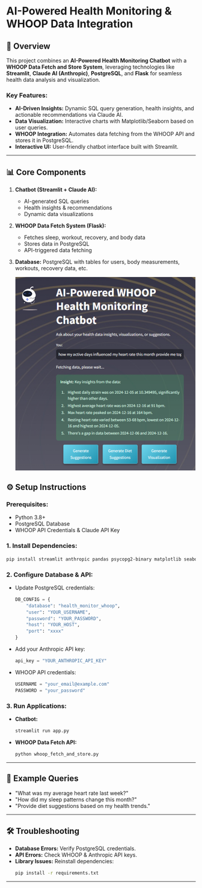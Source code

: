 # AI-Powered Health Monitoring & WHOOP Data Integration

## 🚀 Overview
This project combines an **AI-Powered Health Monitoring Chatbot** with a **WHOOP Data Fetch and Store System**, leveraging technologies like **Streamlit**, **Claude AI (Anthropic)**, **PostgreSQL**, and **Flask** for seamless health data analysis and visualization.

### Key Features:
- **AI-Driven Insights:** Dynamic SQL query generation, health insights, and actionable recommendations via Claude AI.
- **Data Visualization:** Interactive charts with Matplotlib/Seaborn based on user queries.
- **WHOOP Integration:** Automates data fetching from the WHOOP API and stores it in PostgreSQL.
- **Interactive UI:** User-friendly chatbot interface built with Streamlit.

---

## 📊 Core Components
1. **Chatbot (Streamlit + Claude AI):**
   - AI-generated SQL queries
   - Health insights & recommendations
   - Dynamic data visualizations

2. **WHOOP Data Fetch System (Flask):**
   - Fetches sleep, workout, recovery, and body data
   - Stores data in PostgreSQL
   - API-triggered data fetching

3. **Database:** PostgreSQL with tables for users, body measurements, workouts, recovery data, etc.

      ![ChatBot](image.png)

## ⚙️ Setup Instructions

### Prerequisites:
- Python 3.8+
- PostgreSQL Database
- WHOOP API Credentials & Claude API Key

### 1. Install Dependencies:
```bash
pip install streamlit anthropic pandas psycopg2-binary matplotlib seaborn flask authlib requests
```

### 2. Configure Database & API:
- Update PostgreSQL credentials:
  ```python
  DB_CONFIG = {
      "database": "health_monitor_whoop",
      "user": "YOUR_USERNAME",
      "password": "YOUR_PASSWORD",
      "host": "YOUR_HOST",
      "port": "xxxx"
  }
  ```
- Add your Anthropic API key:
  ```python
  api_key = "YOUR_ANTHROPIC_API_KEY"
  ```
- WHOOP API credentials:
  ```python
  USERNAME = "your_email@example.com"
  PASSWORD = "your_password"
  ```

### 3. Run Applications:
- **Chatbot:**
  ```bash
  streamlit run app.py
  ```
- **WHOOP Data Fetch API:**
  ```bash
  python whoop_fetch_and_store.py
  ```

---

## 💬 Example Queries
- "What was my average heart rate last week?"
- "How did my sleep patterns change this month?"
- "Provide diet suggestions based on my health trends."

---

## 🛠️ Troubleshooting
- **Database Errors:** Verify PostgreSQL credentials.
- **API Errors:** Check WHOOP & Anthropic API keys.
- **Library Issues:** Reinstall dependencies:
  ```bash
  pip install -r requirements.txt
  ```
---

